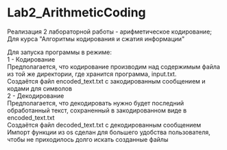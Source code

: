# Lab2_ArithmeticCoding
Реализация 2 лабораторной работы - арифметическое кодирование; Для курса "Алгоритмы кодирования и сжатия информации" <br />

Для запуска программы в режиме:  <br />
            1 - Кодирование <br /> 
                      Предполагается, что кодирование производим над содержимым файла из той же директории, где хранится программа, input.txt.  
                      Создаётся файл encoded_text.txt с закодированным сообщением и кодами для символов   <br /> 
            2 - Декодирование  <br />
                      Предполагается, что декодировать нужно будет последний обработанный текст, сохраненный в закодированном виде в  encoded_text.txt <br />
                      Создаётся файл decoded_text.txt с декодированным сообщением  <br />
Импорт функции из os сделан для большего удобства пользователя, чтобы не приходилось долго искать созданные файлы  <br />

